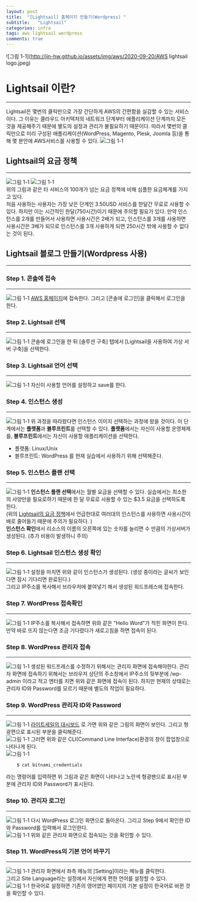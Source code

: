 ```yaml
---
layout: post
title:  "[Lightsail] 홈페이지 만들기(Wordpress) "
subtitle:   "Lightsail"
categories: infra
tags: aws lightsail wordpress
comments: true
---
```

  ![그림 1-1](http://jin-hw.github.io/assets/img/aws/2020-09-20/AWS lightsail logo.jpeg)

# Lightsail 이란?
---
Lightsail은 몇번의 클릭만으로 가장 간단하게 AWS의 간편함을 실감할 수 있는 서비스이다. 그 이유는 클라우드 아키텍처의 네트워크 단계부터 애플리케이션 단계까지 모든 것을 제공해주기 때문에 별도의 설정과 관리가 불필요하기 때문이다.  따라서 몇번의 클릭만으로 미리 구성된 애플리케이션(WordPress, Magento, Plesk, Joomla 등)을 통해 몇 분안에 AWS서비스를 사용할 수 있다. 
 ![그림 1-1](http://jin-hw.github.io/assets/img/aws/2020-09-20/2-1.PNG) 


## Lightsail의 요금 정책
---
 ![그림 1-1](http://jin-hw.github.io/assets/img/aws/2020-09-20/2-2.PNG)
 ![그림 1-1](http://jin-hw.github.io/assets/img/aws/2020-09-20/2-3.PNG)  
위의 그림과 같은 타 서비스의 100개가 넘는 요금 정책에 비해 심플한 요금체계를 가지고 있다.  
처음 사용하는 사용자는 가장 낮은 단계인 3.50USD 서비스를 한달간 무료로 사용할 수 있다. 하지만 이는 시간적인 한달(750시간)이기 때문에 주의할 필요가 있다. 만약 인스턴스를 2개를 만들어서 사용하면 사용시간은 2배가 되고, 인스턴스를 3개를 사용하면 사용시간은 3배가 되므로 인스턴스를 3개 사용하게 되면 250시간 밖에 사용할 수 없다는 것이 된다.

## Lightsail 블로그 만들기(Wordpress 사용)
---

### Step 1. 콘솔에 접속
---
 ![그림 1-1](http://jin-hw.github.io/assets/img/aws/2020-09-20/1-0.PNG)
[AWS 홈페이지](https://aws.amazon.com/)에 접속한다. 그리고 [콘솔에 로그인]을 클릭해서 로그인을 한다.    

### Step 2. Lightsail 선택
---
 ![그림 1-1](http://jin-hw.github.io/assets/img/aws/2020-09-20/1-1.PNG)
콘솔에 로그인을 한 뒤 [솔루션 구축] 탭에서 [Lightsail을 사용하여 가상 서버 구축]을 선택한다.  


### Step 3. Lightsail 언어 선택
---
 ![그림 1-1](http://jin-hw.github.io/assets/img/aws/2020-09-20/1-2.PNG)
자신이 사용할 언어를 설정하고 save를 한다.  

### Step 4. 인스턴스 생성
---
 ![그림 1-1](http://jin-hw.github.io/assets/img/aws/2020-09-20/1-3.PNG)
위 과정을 따라왔다면 인스턴스 이미지 선택하는 과정에 왔을 것이다. 이 단계에서는 **플랫폼**과 **블루프린트**를 선택할 수 있다. **플랫폼**에서는 자신이 사용할 운영체제를, **블루프린트**에서는 자신이 사용할 애플리케이션을 선택한다.  
* 플랫폼: Linux/Unix  
* 블루프린트: WordPress 를 현재 실습에서 사용하기 위해 선택해준다.  

### Step 5. 인스턴스 플랜 선택
---
 ![그림 1-1](http://jin-hw.github.io/assets/img/aws/2020-09-20/1-4.PNG)
**인스턴스 플랜 선택**에서는 월별 요금을 선택할 수 있다. 실습에서는 최소한의 사양만을 필요로하기 때문에 한 달 무료로 사용할 수 있는 $3.5 요금을 선택하도록 한다.  
(위의 [Lightsail의 요금 정책](#Lightsail의-요금-정책)에서 언급한대로 여러대의 인스턴스를 사용하면 사용시간이 배로 줄어들기 때문에 주의가 필요하다. )  
**인스턴스 확인**에서 리소스의 이름의 오른쪽에 있는 숫자를 늘리면 수 만큼의 가상서버가 생성된다. (추가 비용이 발생하니 주의)  

### Step 6. Lightsail 인스턴스 생성 확인
---
 ![그림 1-1](http://jin-hw.github.io/assets/img/aws/2020-09-20/1-14.PNG)
설정을 마치면 위와 같이 인스턴스가 생성된다. (생성 중이라는 글씨가 보인다면 잠시 기다리면 완료된다.)  
그리고 IP주소를 복사해서 브라우저에 붙여넣기 해서 생성된 워드프레스에 접속한다.  

### Step 7. WordPress 접속확인
---
 ![그림 1-1](http://jin-hw.github.io/assets/img/aws/2020-09-20/1-5.PNG)
IP주소를 복사해서 접속하면 위와 같은 "Hello Word"가 적힌 화면이 뜬다. 만약 바로 뜨지 않는다면 조금 기다렸다가 새로고침을 하면 접속이 된다.  

### Step 8. WordPress 관리자 접속
---
 ![그림 1-1](http://jin-hw.github.io/assets/img/aws/2020-09-20/1-6.PNG)
생성된 워드프레스를 수정하기 위해서는 관리자 화면에 접속해야한다. 관리자 화면에 접속하기 위해서는 브라우저 상단의 주소창에서 IP주소의 뒷부분에 /wp-admin 이라고 적고 엔터를 치면 위와 같은 화면에 접속이 된다. 하지만 현재의 상태로는 관리자 ID와 Password를 모르기 때문에 별도의 작업이 필요하다.  

### Step 9. WordPress 관리자 ID와 Password
---
 ![그림 1-1](http://jin-hw.github.io/assets/img/aws/2020-09-20/1-7.PNG)
[라이트세일의 대시보드](https://lightsail.aws.amazon.com/ls/webapp/home/instances) 로 가면 위와 같은 그림의 화면이 보인다. 그리고 형광편으로 표시된 부분을 클릭해준다.  
 ![그림 1-1](http://jin-hw.github.io/assets/img/aws/2020-09-20/1-8.PNG)
그러면 위와 같은 CLI(Command Line Interface)환경의 창이 팝업창으로 나타나게 된다.  
 ![그림 1-1](http://jin-hw.github.io/assets/img/aws/2020-09-20/1-9.PNG)
```git 
	$ cat bitnami_credentials
```
라는 명령어를 입력하면 위 그림과 같은 화면이 나타나고 노란색 형광팬으로 표시된 부분에 관리자 ID와 Password가 표시된다.  

### Step 10. 관리자 로그인
---
 ![그림 1-1](http://jin-hw.github.io/assets/img/aws/2020-09-20/1-10.PNG)
다시 WordPress 로그인 화면으로 돌아온다. 그리고 Step 9에서 확인한 ID와 Password를 입력해서 로그인한다.  
 ![그림 1-1](http://jin-hw.github.io/assets/img/aws/2020-09-20/1-11.PNG)
위와 같은 관리자 화면으로 접속되는 것을 확인할 수 있다.  

### Step 11. WordPress의 기본 언어 바꾸기
---
 ![그림 1-1](http://jin-hw.github.io/assets/img/aws/2020-09-20/1-12.PNG)
관리자 화면에서 좌측 메뉴의 [Setting]이라는 메뉴를 클릭한다.  
그리고 Site Language라는 설정에서 자신에게 편한 언어를 설정할 수 있다.  
 ![그림 1-1](http://jin-hw.github.io/assets/img/aws/2020-09-20/1-13.PNG)
한국어로 설정하면 기존의 영어였던 페이지의 기본 설정이 한국어로 바뀐 것을 확인할 수 있다.
